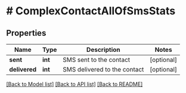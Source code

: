 # # ComplexContactAllOfSmsStats

## Properties

Name | Type | Description | Notes
------------ | ------------- | ------------- | -------------
**sent** | **int** | SMS sent to the contact | [optional]
**delivered** | **int** | SMS delivered to the contact | [optional]

[[Back to Model list]](../../README.md#models) [[Back to API list]](../../README.md#endpoints) [[Back to README]](../../README.md)
